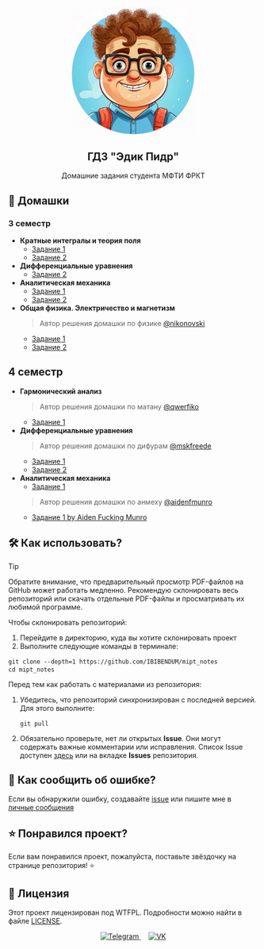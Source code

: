 <p align="center">
    <img
        src="logo.png"
        alt="Логотип"
        width=250
    >
 <h2 align="center">ГДЗ "Эдик Пидр"</h2>
 <p align="center">Домашние задания студента МФТИ ФРКТ</p>
</p>

## 📖 Домашки
### 3 семестр
- **Кратные интегралы и теория поля**
    - [Задание 1](../3_sem/matan/matan_1_task_edik_pidr.pdf)
    - [Задание 2](../3_sem/matan/matan_2_task_edik_pidr.pdf)
- **Дифференциальные уравнения**
    - [Задание 2](../3_sem/difur/difur_2_task_edik_pidr.pdf)
- **Аналитическая механика**
    - [Задание 1](../3_sem/anmeh/anmeh_1_task_edik_pidr.pdf)
    - [Задание 2](../3_sem/anmeh/anmeh_2_task_edik_pidr.pdf)
- **Общая физика. Электричество и магнетизм**
    > Автор решения домашки по физике [@nikonovski](https://t.me/nikonovski)
    - [Задание 1](../3_sem/phys/phys_1_task_edik_pidr.pdf)
    - [Задание 2](../3_sem/phys/phys_2_task_edik_pidr.pdf)

## 4 семестр
- **Гармонический анализ**
    > Автор решения домашки по матану [@qwerfiko](https://t.me/qwerfiko)
    - [Задание 1](../4_sem/matan/matan_1_task_edik_pidr.pdf)
- **Дифференциальные уравнения**
    > Автор решения домашки по дифурам [@mskfreede](https://t.me/mskfreede)
    - [Задание 1](../4_sem/difur/difur_1_task_edik_pidr.pdf)
    - [Задание 2](../4_sem/difur/difur_2_task_edik_pidr.pdf)
- **Аналитическая механика**
    - [Задание 1](../4_sem/anmeh/anmeh_1_task_edik_pidr.pdf)
    > Автор решения домашки по анмеху [@aidenfmunro](https://t.me/aidenfmunro)
    - [Задание 1 by Aiden Fucking Munro](../4_sem/anmeh/anmeh_1_task_edik_pidr_afm.pdf)


## 🛠️ Как использовать?
> [!TIP]
> Обратите внимание, что предварительный просмотр PDF-файлов на GitHub может
работать медленно. Рекомендую склонировать весь репозиторий или
скачать отдельные PDF-файлы и просматривать их любимой программе.

Чтобы склонировать репозиторий:
1. Перейдите в директорию, куда вы хотите склонировать проект
2. Выполните следующие команды в терминале:
```console
git clone --depth=1 https://github.com/IBIBENDUM/mipt_notes
cd mipt_notes
```
Перед тем как работать с материалами из репозитория:
 1. Убедитесь, что репозиторий синхронизирован с последней версией. Для этого выполните:
    ```console
    git pull
    ```
 2. Обязательно проверьте, нет ли открытых **Issue**. Они могут содержать
    важные комментарии или исправления. Список Issue доступен [здесь][issues_link] или
    на вкладке **Issues** репозитория.

## 🤝 Как сообщить об ошибке?
Если вы обнаружили ошибку, создавайте
[issue][issue_template_link]
или пишите мне в [личные сообщения](#tg)

## ⭐ Понравился проект?
Если вам понравился проект, пожалуйста, поставьте звёздочку на странице репозитория! ⭐

## 📜 Лицензия
Этот проект лицензирован под WTFPL. Подробности можно найти в файле [LICENSE](../LICENSE).

<p id="tg" align="center">
<a href="https://t.me/heilbach">
    <img
        src="https://github.com/gauravghongde/social-icons/blob/master/PNG/Color/Telegram.png?raw=true"
        alt="Telegram"
        width="40"
    >
</a>
&nbsp;&nbsp;&nbsp;
<a href="https://vk.com/halbah">
    <img
        src="https://github.com/gauravghongde/social-icons/blob/master/PNG/Color/VK.png?raw=true"
        width="40"
        alt="VK"
    >
</a>
</p>

[issue_template_link]: https://github.com/IBIBENDUM/mipt_notes/issues/new?assignees=IBIBENDUM&labels=%D0%9E%D1%88%D0%B8%D0%B1%D0%BA%D0%B0&projects=&template=mistake_report.yml&title=%5B%D0%9F%D1%80%D0%B5%D0%B4%D0%BC%D0%B5%D1%82%5D+%D0%9E%D1%88%D0%B8%D0%B1%D0%BA%D0%B0+%D0%B2+%D0%BD%D0%BE%D0%BC%D0%B5%D1%80%D0%B5+...
[issues_link]: https://github.com/IBIBENDUM/mipt_notes/issues
